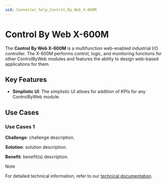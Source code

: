 ```yaml
---
uid: Connector_help_Control_By_Web_X-600M
---
```


# Control By Web X-600M

The **Control By Web X-600M** is a multifunction web-enabled industrial I/O controller. The X-600M performs control, logic, and monitoring functions for other ControlByWeb modules and features the ability to design web-based applications for them.

## Key Features

- **Simplistic UI**: The simplistic UI allows for addition of KPIs for any ControlByWeb module.

## Use Cases

### Use Cases 1

**Challenge**: challenge description.

**Solution**: solution description.

**Benefit**: benefit(s) description.

> [!NOTE]
> For detailed technical information, refer to our [technical documentation](xref:Connector_help_Control_By_Web_X-600M_Technical).
